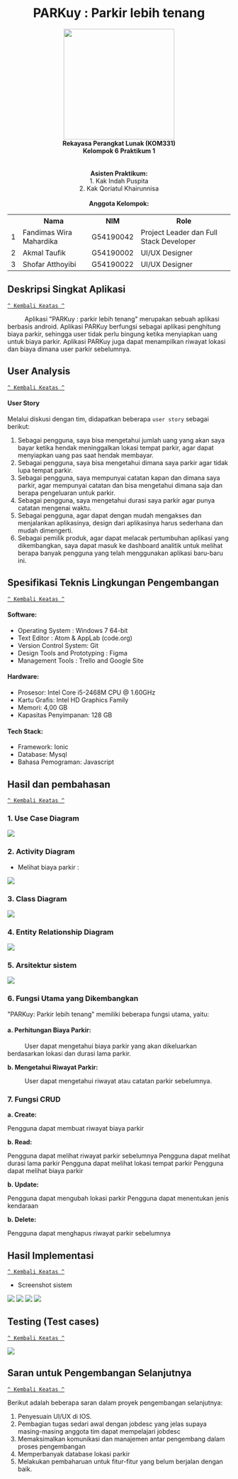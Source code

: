 <div align="center">
  <h1>PARKuy : Parkir lebih tenang </h1>
  <img src=https://github.com/fandimas29/pasti-bisa-rpl-6/blob/main/logo.svg width=250px>
  <br>
  <b>Rekayasa Perangkat Lunak (KOM331)<br>
  Kelompok 6 Praktikum 1</b>
  <br><br><br>
  <b> Asisten Praktikum: </b> <br>
  1. Kak Indah Puspita <br>
  2. Kak Qoriatul Khairunnisa
  <br><br>
  <b> Anggota Kelompok: </b>
  <table>
    <tr>
      <th></th>
      <th>Nama</th>
      <th>NIM</th>
      <th>Role</th>
    </tr>
    <tr>
      <td>1</td>
      <td>Fandimas Wira Mahardika</td>
      <td>G54190042</td>
      <td>Project Leader dan Full Stack Developer </td>
    </tr>
    <tr>
      <td>2</td>
      <td>Akmal Taufik</td>
      <td>G54190002</td>
      <td>UI/UX Designer</td>
    </tr>
    <tr>
      <td>3</td>
      <td>Shofar Atthoyibi</td>
      <td>G54190022</td>
      <td>UI/UX Designer</td>
    </tr>
    
  </table>
</div>


## Deskripsi Singkat Aplikasi
[`^ Kembali Keatas ^`](#)

&ensp;&ensp;&ensp;&ensp;&ensp; 
Aplikasi "PARKuy : parkir lebih tenang" merupakan sebuah aplikasi berbasis android. Aplikasi PARKuy berfungsi sebagai aplikasi penghitung biaya parkir, 
sehingga user tidak perlu bingung ketika menyiapkan uang untuk biaya parkir. Aplikasi PARKuy juga dapat menampilkan riwayat lokasi dan biaya dimana user parkir sebelumnya.

## User Analysis
[`^ Kembali Keatas ^`](#)

#### User Story

Melalui diskusi dengan tim, didapatkan beberapa `user story` sebagai berikut:

1. Sebagai pengguna, saya bisa mengetahui jumlah uang yang akan saya bayar ketika hendak meninggalkan lokasi tempat parkir, agar dapat menyiapkan uang pas saat hendak membayar.
2. Sebagai pengguna, saya bisa mengetahui dimana saya parkir agar tidak lupa tempat parkir.
3. Sebagai pengguna, saya mempunyai catatan kapan dan dimana saya parkir, agar mempunyai catatan dan bisa mengetahui dimana saja dan berapa pengeluaran untuk parkir.
4. Sebagai pengguna, saya mengetahui durasi saya parkir agar punya catatan mengenai waktu.  
5. Sebagai pengguna, agar dapat dengan mudah mengakses dan menjalankan aplikasinya, design dari aplikasinya harus sederhana dan mudah dimengerti.
6. Sebagai pemilik produk, agar dapat melacak pertumbuhan aplikasi yang dikembangkan, saya dapat masuk ke dashboard analitik untuk melihat berapa banyak pengguna yang telah menggunakan aplikasi baru-baru ini.

## Spesifikasi Teknis Lingkungan Pengembangan
[`^ Kembali Keatas ^`](#)

#### Software:
* Operating System : Windows 7 64-bit
* Text Editor : Atom & AppLab (code.org)
* Version Control System: Git
* Design Tools and Prototyping : Figma
* Management Tools : Trello and Google Site
  
#### Hardware:
* Prosesor: Intel Core i5-2468M CPU @ 1.60GHz
* Kartu Grafis: Intel HD Graphics Family
* Memori: 4,00 GB 
* Kapasitas Penyimpanan: 128 GB

#### Tech Stack:
* Framework: Ionic 
* Database: Mysql
* Bahasa Pemograman: Javascript 
 



## Hasil dan pembahasan
[`^ Kembali Keatas ^`](#)

  ### 1. Use Case Diagram 
  
  <img src="https://github.com/fandimas29/pasti-bisa-rpl-6/blob/main/user%20diagram.jpg">
  
  ### 2. Activity Diagram 
  * Melihat biaya parkir :
  <img src="https://github.com/fandimas29/pasti-bisa-rpl-6/blob/main/Activity%20Diagram.png">
  

  
  
 
  ### 3. Class Diagram 
  <img src= "https://github.com/fandimas29/pasti-bisa-rpl-6/blob/main/class%20diagram.png">
  
  ### 4. Entity Relationship Diagram
  
 <img src= "https://github.com/fandimas29/pasti-bisa-rpl-6/blob/main/ERD%20Parkir.png">
  
  ### 5. Arsitektur sistem  
  <img src= "https://github.com/fandimas29/pasti-bisa-rpl-6/blob/main/arsitektur%20diagram.png">
 
  
  ### 6. Fungsi Utama yang Dikembangkan 
  
  "PARKuy: Parkir lebih tenang" memiliki beberapa fungsi utama, yaitu:
   
   #### a. Perhitungan Biaya Parkir: 
   &ensp;&ensp;&ensp;&ensp;&ensp; User dapat mengetahui biaya parkir yang akan dikeluarkan berdasarkan lokasi dan durasi lama parkir.
  
   <b> b. Mengetahui Riwayat Parkir: </b>
   
   &ensp;&ensp;&ensp;&ensp;&ensp; User dapat mengetahui riwayat atau catatan parkir sebelumnya.
  ### 7. Fungsi CRUD
  <b>a. Create:</b>
  
  Pengguna dapat membuat riwayat biaya parkir
  
  <b>b. Read:</b> 
  
  Pengguna dapat melihat riwayat parkir sebelumnya
  Pengguna dapat melihat durasi lama parkir
  Pengguna dapat melihat lokasi tempat parkir
  Pengguna dapat melihat biaya parkir
  
  <b>b. Update:</b> 
  
  Pengguna dapat mengubah lokasi parkir
  Pengguna dapat menentukan jenis kendaraan
  
  <b>b. Delete:</b> 
  
  Pengguna dapat menghapus riwayat parkir sebelumnya

## Hasil Implementasi
[`^ Kembali Keatas ^`](#)
  * Screenshot sistem 
  <img src= "https://github.com/fandimas29/pasti-bisa-rpl-6/blob/main/ss2.jpeg">
  <img src= "https://github.com/fandimas29/pasti-bisa-rpl-6/blob/main/ss.jpeg">
  <img src= "https://github.com/fandimas29/pasti-bisa-rpl-6/blob/main/ss3.jpeg">
  <img src= "https://github.com/fandimas29/pasti-bisa-rpl-6/blob/main/ss4.jpeg">

## Testing (Test cases)
[`^ Kembali Keatas ^`](#)


<img src= "https://github.com/fandimas29/pasti-bisa-rpl-6/blob/main/merge_from_ofoct.jpg">
 
## Saran untuk Pengembangan Selanjutnya
[`^ Kembali Keatas ^`](#)

Berikut adalah beberapa saran dalam proyek pengembangan selanjutnya:
1. Penyesuain UI/UX di IOS.
2. Pembagian tugas sedari awal dengan jobdesc yang jelas supaya masing-masing anggota tim dapat mempelajari jobdesc
3. Memaksimalkan komunikasi dan manajemen antar pengembang dalam proses pengembangan
4. Memperbanyak database lokasi parkir
5. Melakukan pembaharuan untuk fitur-fitur yang belum berjalan dengan baik.
